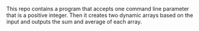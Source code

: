 This repo contains a program that accepts one command line parameter that is a positive integer. Then it creates two dynamic arrays based on the input and outputs the sum and average of each array.